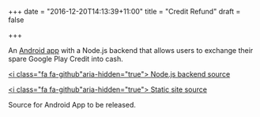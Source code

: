 +++
date = "2016-12-20T14:13:39+11:00"
title = "Credit Refund"
draft = false

+++

An [Android app](https://creditrefund.com.au/) with a Node.js backend that allows users to exchange their
spare Google Play Credit into cash.

[<i class="fa fa-github"aria-hidden="true"></i> Node.js backend source](https://github.com/HoangPaul/creditrefund-api)

[<i class="fa fa-github"aria-hidden="true"></i> Static site source](https://github.com/HoangPaul/creditrefund-static)

Source for Android App to be released.